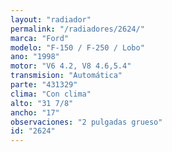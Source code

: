 ```yaml
---
layout: "radiador"
permalink: "/radiadores/2624/"
marca: "Ford"
modelo: "F-150 / F-250 / Lobo"
ano: "1998"
motor: "V6 4.2, V8 4.6,5.4"
transmision: "Automática"
parte: "431329"
clima: "Con clima"
alto: "31 7/8"
ancho: "17"
observaciones: "2 pulgadas grueso"
id: "2624"
---
```


